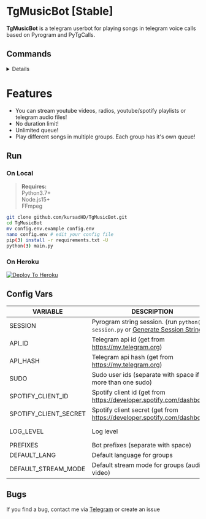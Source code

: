 # TgMusicBot [Stable]
**TgMusicBot** is a telegram userbot for playing songs in telegram voice calls based on Pyrogram and PyTgCalls.

## Commands
<details>

### /start - /help
**Desc:** `Show the commands`  
**e.g.**  `/help`  

### /play [song name | youtube link]
**Desc:** `Play a song in voice call, if already playing add to queue`  
**Note:** `Or you can reply to a message with !play, it's same`  
**e.g.**  `play falling`, `/play https://www.youtube.com/watch?v=eIc4mqyN1Q8`   

### /remote [stream url]/
**Desc:** `Play a remote stream in voice call, if already playing add to queue`  
**e.g.**  `/remote http://a.files.bbci.co.uk/media/live/manifesto/audio/simulcast/hls/nonuk/sbr_low/ak/bbc_world_service.m3u8`   

### /skip - /next
**Desc:** `Skip to next song`  
**e.g.**  `/skip`  

### /leave
**Desc:** `Leave from voice call and clear the queue`  
**e.g.**  `/leave`  

### /queue
**Desc:** `Show songs in the queue`  
**e.g.**  `/queue`  

### /shuffle
**Desc:** `Shuflle the queue`  
**e.g.**  `/shuffle`  

### /now
**Desc:** `Show currently playing song`  
**e.g.**  `/now`  

### /mode - /switch
**Desc:** `Change the stream mode (audio/video)`
**e.g.**  `/mode`

### /mute
**Desc:** `Mute stream`
**e.g.**  `/mute`

### /unmute
**Desc:** `Unmute stream`
**e.g.**  `/unmute`

### /pause 
**Desc:** `Pause stream`
**e.g.**  `/pause`

### /resume 
**Desc:** `Resume stream`
**e.g.**  `/resume`

### /loop
**Desc:** `Switch the loop mode`  
**e.g.**  `/loop`  

### /quiet
**Desc:** `Switch the quiet mode`  
**e.g.**  `/quiet`  

### /language [lang code]
**Desc:** `Set bot language in a group`  
**e.g.**  `/language en`  

### /addbl [user id]
**Desc:** `Add user to blacklist in group`  
**Note:** `Or reply the user's message with !addbl you want to blacklist`  
**e.g.**  `/addbl 111111111`, `!addbl (with reply)`  

### /rmbl [user id]
**Desc:** `Remove user from blacklist in group`  
**Note:** `Or reply the user's message with !rmbl you want to unblacklist`  
**e.g.**  `/rmbl 111111111`, `!rmbl (with reply)`  

### /getbl
**Desc:** `Get blacklisted user's ids in group`  
**e.g.**  `/getbl`  

### /export
**Desc:** `Export the queue for import in future (like playlist)`  
**Note:** `Save the exported file`  
**e.g.**  `/export`  

### /import
**Desc:** `Import queue from exported file`  
**Note:** `Reply the exported file with !import`  
**e.g.**  `/import (with reply)`  

### /playlist [playlist url]
**Desc:** `Import playlist from youtube/spotify`  
**Note:** `This command has some bugs`  
**e.g.**  `/playlist https://open.spotify.com/playlist/3ZgmfR6lsnCwdffZUan8EA`  
</details>

# Features
- You can stream youtube videos, radios, youtube/spotify playlists or telegram audio files!
- No duration limit!
- Unlimited queue!
- Play different songs in multiple groups. Each group has it's own queue!

## Run

### On Local
> **Requires:**  
> Python3.7+  
> Node.js15+  
> FFmpeg

```bash
git clone github.com/kursadHD/TgMusicBot.git
cd TgMusicBot
mv config.env.example config.env
nano config.env # edit your config file
pip(3) install -r requirements.txt -U
python(3) main.py
```
### On Heroku 
[![Deploy To Heroku](https://www.herokucdn.com/deploy/button.svg)](https://heroku.com/deploy?template=https://github.com/kostok20/TgMusicBot)

## Config Vars 
VARIABLE | DESCRIPTION | REQUIRED/OPTIONAL
------------ | ------------ | -------------
SESSION | Pyrogram string session. (run `python(3) session.py` or [Generate Session String](https://replit.com/@kursadHD/Pyrogram-String-Session-Generator) ) | Required
API_ID | Telegram api id (get from https://my.telegram.org) | Required
API_HASH | Telegram api hash (get from https://my.telegram.org) | Required
SUDO | Sudo user ids (separate with space if more than one sudo) | Optional (default: Userbot's id)
SPOTIFY_CLIENT_ID | Spotify client id (get from https://developer.spotify.com/dashboard) | Optional
SPOTIFY_CLIENT_SECRET | Spotify client secret (get from https://developer.spotify.com/dashboard) | Optional
LOG_LEVEL | Log level | Optional (default: error)
PREFIXES | Bot prefixes (separate with space) | Optional (default: /)
DEFAULT_LANG | Default language for groups | Optional (default: tr)
DEFAULT_STREAM_MODE | Default stream mode for groups (audio or video) | Optional (default: audio)

## Bugs 
If you find a bug, contact me via [Telegram](https://t.me/kursadHD) or create an issue
